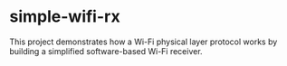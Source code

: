 # simple-wifi-rx
This project demonstrates how a Wi-Fi physical layer protocol works by building a simplified software-based Wi-Fi receiver.
